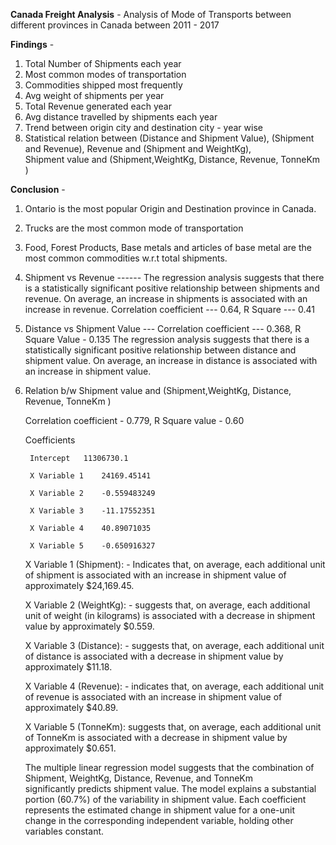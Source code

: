 **Canada Freight Analysis** - Analysis of Mode of Transports between different provinces 
                          in Canada between 2011 - 2017

**Findings** - 
1. Total Number of Shipments each year 
2. Most common modes of transportation
3. Commodities shipped most frequently
4. Avg weight of shipments per year
5. Total Revenue generated each year
6. Avg distance travelled by shipments each year
7. Trend between origin city and destination city - year wise
8. Statistical relation between (Distance and Shipment Value), (Shipment and Revenue), Revenue and (Shipment and WeightKg),  
   Shipment value and (Shipment,WeightKg, Distance, Revenue, TonneKm )

**Conclusion** - 
1. Ontario is the most popular Origin and Destination province in Canada. 
2. Trucks are the most common mode of transportation 
3. Food, Forest Products, Base metals and articles of base metal are the most common commodities w.r.t total shipments. 

4. Shipment vs Revenue ------
   The regression analysis suggests that there is a statistically significant positive relationship between shipments and revenue. 
   On average, an increase in   shipments is associated with an increase in revenue. 
   Correlation coefficient --- 0.64, R Square --- 0.41

5. Distance vs Shipment Value --- 
   Correlation coefficient --- 0.368, R Square Value - 0.135
   The regression analysis suggests that there is a statistically significant positive relationship between distance and shipment value. 
   On average, an increase in distance is associated with an increase in shipment value. 

6. Relation b/w Shipment value and (Shipment,WeightKg, Distance, Revenue, TonneKm )

   Correlation coefficient - 0.779, R Square value - 0.60

   Coefficients

        Intercept	11306730.1

        X Variable 1	24169.45141

        X Variable 2	-0.559483249

        X Variable 3	-11.17552351

        X Variable 4	40.89071035

        X Variable 5	-0.650916327

   X Variable 1 (Shipment): - Indicates that, on average, each additional unit of shipment is associated with an increase in shipment value of approximately $24,169.45.

   X Variable 2 (WeightKg): - suggests that, on average, each additional unit of weight (in kilograms) is associated with a decrease in shipment value by 
                              approximately $0.559.

   X Variable 3 (Distance): - suggests that, on average, each additional unit of distance is associated with a decrease in shipment value by approximately $11.18.

   X Variable 4 (Revenue):  - indicates that, on average, each additional unit of revenue is associated with an increase in shipment value of approximately $40.89.

   X Variable 5 (TonneKm):    suggests that, on average, each additional unit of TonneKm is associated with a decrease in shipment value by approximately $0.651.

   The multiple linear regression model suggests that the combination of Shipment, WeightKg, Distance, Revenue, and TonneKm  
   significantly predicts shipment value. The model explains a substantial portion (60.7%) of the variability in shipment value. 
   Each coefficient represents the estimated change in shipment value for a one-unit change in the corresponding independent variable, holding other 
   variables constant.
